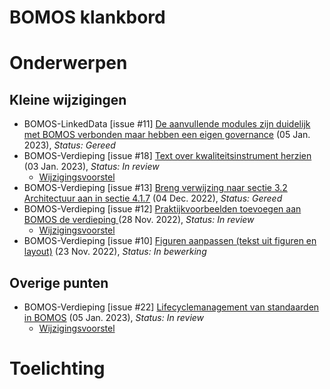 # BOMOS klankbord



# Onderwerpen

## Kleine wijzigingen
* BOMOS-LinkedData [issue #11] [De aanvullende modules zijn duidelijk met BOMOS verbonden maar hebben een eigen governance](https://github.com/Logius-standaarden/BOMOS-LinkedData/issues/11) (05 Jan. 2023), _Status: Gereed_
* BOMOS-Verdieping [issue #18] [Text over kwaliteitsinstrument herzien](https://github.com/Logius-standaarden/BOMOS-Verdieping/issues/18) (03 Jan. 2023), _Status: In review_
  * [Wijzigingsvoorstel](https://github.com//Logius-standaarden/BOMOS-Verdieping/pull/15/files)
* BOMOS-Verdieping [issue #13] [Breng verwijzing naar sectie 3.2 Architectuur aan in sectie 4.1.7](https://github.com/Logius-standaarden/BOMOS-Verdieping/issues/13) (04 Dec. 2022), _Status: Gereed_
* BOMOS-Verdieping [issue #12] [Praktijkvoorbeelden toevoegen aan BOMOS de  verdieping ](https://github.com/Logius-standaarden/BOMOS-Verdieping/issues/12) (28 Nov. 2022), _Status: In review_
  * [Wijzigingsvoorstel](https://github.com//Logius-standaarden/BOMOS-Verdieping/pull/14/files)
* BOMOS-Verdieping [issue #10] [Figuren aanpassen (tekst uit figuren en layout)](https://github.com/Logius-standaarden/BOMOS-Verdieping/issues/10) (23 Nov. 2022), _Status: In bewerking_

## Overige punten
* BOMOS-Verdieping [issue #22] [Lifecyclemanagement van standaarden in BOMOS](https://github.com/Logius-standaarden/BOMOS-Verdieping/issues/22) (05 Jan. 2023), _Status: In review_
  * [Wijzigingsvoorstel](https://github.com//Logius-standaarden/BOMOS-Verdieping/pull/23/files)

# Toelichting



